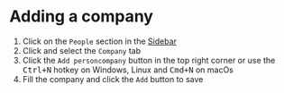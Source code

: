 # Adding a company

1. Click on the `People` section in the [Sidebar](../general/sidebar.md)
2. Click and select the `Company` tab
3. Click the `Add personcompany` button in the top right corner or use the <kbd>Ctrl+N</kbd> hotkey on Windows, Linux and <kbd>Cmd+N</kbd> on macOs
4. Fill the company and click the `Add` button to save

<img :src="$withBase('/assets/img/people/people-add-company.png')">